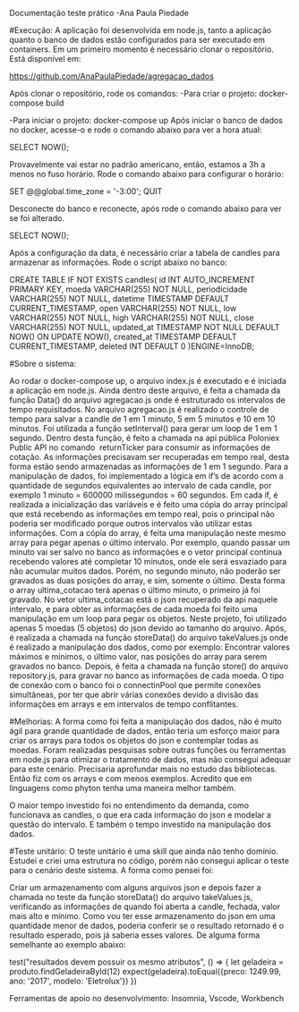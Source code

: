 

Documentação teste prático
-Ana Paula Piedade

#Execução: A aplicação foi desenvolvida em node.js, tanto a aplicação quanto o banco de dados estão configurados para ser executado em containers. Em um primeiro momento é necessário clonar o repositório. Está disponível em:

https://github.com/AnaPaulaPiedade/agregacao_dados

Após clonar o repositório, rode os comandos: -Para criar o projeto: docker-compose build

-Para iniciar o projeto: docker-compose up Após iniciar o banco de dados no docker, acesse-o e rode o comando abaixo para ver a hora atual:

SELECT NOW();

Provavelmente vai estar no padrão americano, então, estamos a 3h a menos no fuso horário. Rode o comando abaixo para configurar o horário:

SET @@global.time_zone = '-3:00'; QUIT

Desconecte do banco e reconecte, após rode o comando abaixo para ver se foi alterado.

SELECT NOW();

Após a configuração da data, é necessário criar a tabela de candles para armazenar as informações. Rode o script abaixo no banco:

CREATE TABLE IF NOT EXISTS candles( id INT AUTO_INCREMENT PRIMARY KEY, moeda VARCHAR(255) NOT NULL, periodicidade VARCHAR(255) NOT NULL, datetime TIMESTAMP DEFAULT CURRENT_TIMESTAMP, open VARCHAR(255) NOT NULL, low VARCHAR(255) NOT NULL, high VARCHAR(255) NOT NULL, close VARCHAR(255) NOT NULL, updated_at TIMESTAMP NOT NULL DEFAULT NOW() ON UPDATE NOW(), created_at TIMESTAMP DEFAULT CURRENT_TIMESTAMP, deleted INT DEFAULT 0 )ENGINE=InnoDB;

#Sobre o sistema:

Ao rodar o docker-compose up, o arquivo index.js é executado e é iniciada a aplicação em node.js. Ainda dentro deste arquivo, é feita a chamada da função Data() do arquivo agregacao.js onde é estruturado os intervalos de tempo requisitados. No arquivo agregacao.js é realizado o controle de tempo para salvar a candle de 1 em 1 minuto, 5 em 5 minutos e 10 em 10 minutos. Foi utilizada a função setInterval() para gerar um loop de 1 em 1 segundo. Dentro desta função, é feito a chamada na api pública ​Poloniex Public API no comando ​ returnTicker para consumir as informações de cotação. As informações precisavam ser recuperadas em tempo real, desta forma estão sendo armazenadas as informações de 1 em 1 segundo. Para a manipulação de dados, foi implementado a lógica em if’s de acordo com a quantidade de segundos equivalentes ao intervalo de cada candle, por exemplo 1 minuto = 600000 milissegundos = 60 segundos. Em cada if, é realizada a inicialização das variáveis e é feito uma cópia do array principal que está recebendo as informações em tempo real, pois o principal não poderia ser modificado porque outros intervalos vão utilizar estas informações. Com a cópia do array, é feita uma manipulação neste mesmo array para pegar apenas o último intervalo. Por exemplo, quando passar um minuto vai ser salvo no banco as informações e o vetor principal continua recebendo valores até completar 10 minutos, onde ele será esvaziado para não acumular muitos dados. Porém, no segundo minuto, não poderão ser gravados as duas posições do array, e sim, somente o último. Desta forma o array ultima_cotacao terá apenas o último minuto, o primeiro já foi gravado. No vetor ultima_cotacao está o json recuperado da api naquele intervalo, e para obter as informações de cada moeda foi feito uma manipulação em um loop para pegar os objetos. Neste projeto, foi utilizado apenas 5 moedas (5 objetos) do json devido ao tamanho do arquivo. Após, é realizada a chamada na função storeData() do arquivo takeValues.js onde é realizado a manipulação dos dados, como por exemplo: Encontrar valores máximos e mínimos, o último valor, nas posições do array para serem gravados no banco. Depois, é feita a chamada na função store() do arquivo repository.js, para gravar no banco as informações de cada moeda. O tipo de conexão com o banco foi o connectinPool que permite conexões simultâneas, por ter que abrir várias conexões devido a divisão das informações em arrays e em intervalos de tempo conflitantes.

#Melhorias: A forma como foi feita a manipulação dos dados, não é muito ágil para grande quantidade de dados, então teria um esforço maior para criar os arrays para todos os objetos do json e contemplar todas as moedas. Foram realizadas pesquisas sobre outras funções ou ferramentas em node.js para otimizar o tratamento de dados, mas não consegui adequar para este cenário. Precisaria aprofundar mais no estudo das bibliotecas. Então fiz com os arrays e com menos exemplos. Acredito que em linguagens como phyton tenha uma maneira melhor também.

O maior tempo investido foi no entendimento da demanda, como funcionava as candles, o que era cada informação do json e modelar a questão do intervalo. E também o tempo investido na manipulação dos dados.

#Teste unitário: O teste unitário é uma skill que ainda não tenho domínio. Estudei e criei uma estrutura no código, porém não consegui aplicar o teste para o cenário deste sistema. A forma como pensei foi:

Criar um armazenamento com alguns arquivos json e depois fazer a chamada no teste da função storeData() do arquivo takeValues.js, verificando as informações de quando foi aberta a candle, fechada, valor mais alto e mínimo. Como vou ter esse armazenamento do json em uma quantidade menor de dados, poderia conferir se o resultado retornado é o resultado esperado, pois já saberia esses valores. De alguma forma semelhante ao exemplo abaixo:

test("resultados devem possuir os mesmo atributos", () => { let geladeira = produto.findGeladeiraById(12) expect(geladeira).toEqual({preco: 1249.99, ano: '2017', modelo: 'Eletrolux'}) })

Ferramentas de apoio no desenvolvimento: Insomnia, Vscode, Workbench
